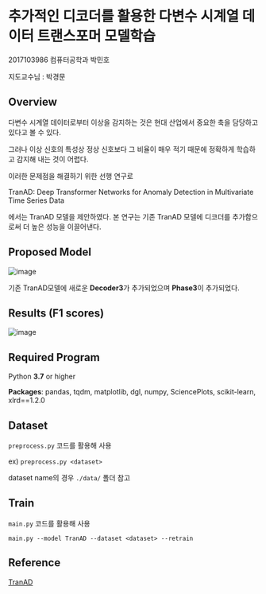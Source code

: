 # 추가적인 디코더를 활용한 다변수 시계열 데이터 트랜스포머 모델학습
2017103986 컴퓨터공학과 박민호

지도교수님 : 박경문

## Overview
다변수 시계열 데이터로부터 이상을 감지하는 것은 현대 산업에서 중요한 축을 담당하고 있다고 볼 수 있다. 

그러나 이상 신호의 특성상 정상 신호보다 그 비율이 매우 적기 때문에 정확하게 학습하고 감지해 내는 것이 어렵다. 

이러한 문제점을 해결하기 위한 선행 연구로 

TranAD: Deep Transformer Networks for Anomaly Detection in Multivariate Time Series Data

에서는 TranAD 모델을 제안하였다. 본 연구는 기존 TranAD 모델에 디코더를 추가함으로써 더 높은 성능을 이끌어낸다.

## Proposed Model
![image](https://user-images.githubusercontent.com/30232685/204455701-573f5256-f32e-4c0e-a962-4e63e1254f4f.png)

기존 TranAD모델에 새로운 **Decoder3**가 추가되었으며 **Phase3**이 추가되었다.

## Results (F1 scores)
![image](https://user-images.githubusercontent.com/30232685/204462018-897dc64e-206b-48ee-995c-e3b06dc20dc0.png)

## Required Program

Python **3.7** or higher

**Packages**: pandas, tqdm, matplotlib, dgl, numpy, SciencePlots, scikit-learn, xlrd==1.2.0

## Dataset
`preprocess.py` 코드를 활용해 사용

ex) `preprocess.py <dataset>` 

dataset name의 경우 `./data/` 폴더 참고

## Train
`main.py` 코드를 활용해 사용

`main.py --model TranAD --dataset <dataset> --retrain`


## Reference
[TranAD](http://vldb.org/pvldb/vol15/p1201-tuli.pdf)

